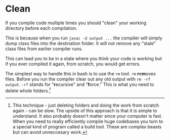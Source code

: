 # Clean

If you compile code multiple times you should "clean"
your working directory before each compilation.

This is because when you run `javac -d output ...` the compiler
will simply dump class files into the destination folder.
It will not remove any "stale" class files from earlier compiler runs.

This can lead you to be in a state where you think your code is working
but if you ever compiled it again, from scratch, you would get errors.

The simplest way to handle this in bash is to use the `rm` tool. `rm` **r**e**m**oves
files. Before you run the compiler clear out any old output with `rm -rf output`.
`-rf` stands for "**r**ecursive" and "**f**orce." This is what you need to delete whole
folders.[^simple]

[^simple]: This technique - just deleting folders and doing the work from scratch again - can be slow.
The upside of this approach is that it is simple to understand.
It also probably doesn't matter since your computer is fast. When you need to really efficiently compile
huge codebases you turn to a special kind of program called a build tool. These are complex beasts but can
avoid unneccesary work.